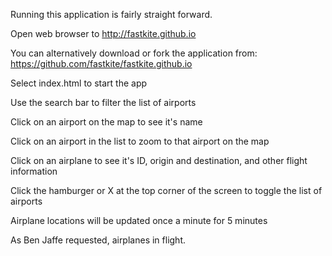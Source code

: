 Running this application is fairly straight forward.

Open web browser to http://fastkite.github.io

You can alternatively download or fork the application from: https://github.com/fastkite/fastkite.github.io

Select index.html to start the app


Use the search bar to filter the list of airports

Click on an airport on the map to see it's name

Click on an airport in the list to zoom to that airport on the map

Click on an airplane to see it's ID, origin and destination, and other flight information

Click the hamburger or X at the top corner of the screen to toggle the list of airports

Airplane locations will be updated once a minute for 5 minutes

As Ben Jaffe requested, airplanes in flight.

